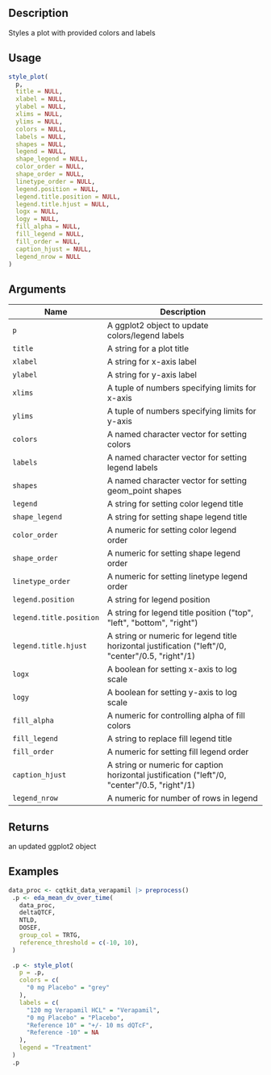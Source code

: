 ## Description

Styles a plot with provided colors and labels

## Usage

```r
style_plot(
  p,
  title = NULL,
  xlabel = NULL,
  ylabel = NULL,
  xlims = NULL,
  ylims = NULL,
  colors = NULL,
  labels = NULL,
  shapes = NULL,
  legend = NULL,
  shape_legend = NULL,
  color_order = NULL,
  shape_order = NULL,
  linetype_order = NULL,
  legend.position = NULL,
  legend.title.position = NULL,
  legend.title.hjust = NULL,
  logx = NULL,
  logy = NULL,
  fill_alpha = NULL,
  fill_legend = NULL,
  fill_order = NULL,
  caption_hjust = NULL,
  legend_nrow = NULL
)
```

## Arguments

| Name | Description |
|------|-------------|
| `p` | A ggplot2 object to update colors/legend labels |
| `title` | A string for a plot title |
| `xlabel` | A string for x-axis label |
| `ylabel` | A string for y-axis label |
| `xlims` | A tuple of numbers specifying limits for x-axis |
| `ylims` | A tuple of numbers specifying limits for y-axis |
| `colors` | A named character vector for setting colors |
| `labels` | A named character vector for setting legend labels |
| `shapes` | A named character vector for setting geom_point shapes |
| `legend` | A string for setting color legend title |
| `shape_legend` | A string for setting shape legend title |
| `color_order` | A numeric for setting color legend order |
| `shape_order` | A numeric for setting shape legend order |
| `linetype_order` | A numeric for setting linetype legend order |
| `legend.position` | A string for legend position |
| `legend.title.position` | A string for legend title position ("top", "left", "bottom", "right") |
| `legend.title.hjust` | A string or numeric for legend title horizontal justification ("left"/0, "center"/0.5, "right"/1) |
| `logx` | A boolean for setting x-axis to log scale |
| `logy` | A boolean for setting y-axis to log scale |
| `fill_alpha` | A numeric for controlling alpha of fill colors |
| `fill_legend` | A string to replace fill legend title |
| `fill_order` | A numeric for setting fill legend order |
| `caption_hjust` | A string or numeric for caption horizontal justification ("left"/0, "center"/0.5, "right"/1) |
| `legend_nrow` | A numeric for number of rows in legend |

## Returns

an updated ggplot2 object

## Examples

```r
data_proc <- cqtkit_data_verapamil |> preprocess()
 .p <- eda_mean_dv_over_time(
   data_proc,
   deltaQTCF,
   NTLD,
   DOSEF,
   group_col = TRTG,
   reference_threshold = c(-10, 10),
 )
 
 .p <- style_plot(
   p = .p,
   colors = c(
     "0 mg Placebo" = "grey"
   ),
   labels = c(
     "120 mg Verapamil HCL" = "Verapamil",
     "0 mg Placebo" = "Placebo",
     "Reference 10" = "+/- 10 ms dQTcF",
     "Reference -10" = NA
   ),
   legend = "Treatment"
 )
 .p
```


